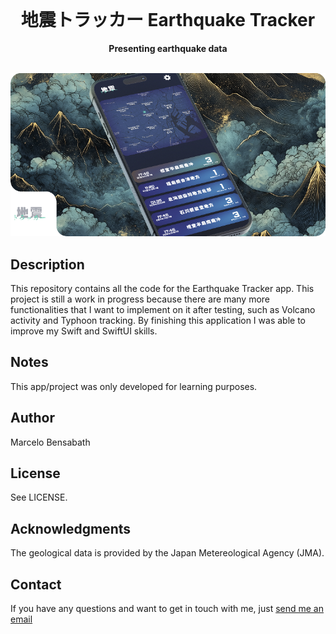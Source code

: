 <div align="center">
    <br>
    <h1>地震トラッカー Earthquake Tracker</h1>
    <p>
        <b>Presenting earthquake data</b>
    </p>
    <br>
    <img src="Assets/title_image.png" width="700">
    <br>
</div>

## Description

This repository contains all the code for the Earthquake Tracker app.
This project is still a work in progress because there are many more functionalities that I want to implement on it after testing, such as Volcano activity and Typhoon tracking.
By finishing this application I was able to improve my Swift and SwiftUI skills.

## Notes
This app/project was only developed for learning purposes.

## Author
Marcelo Bensabath

## License
See LICENSE.

## Acknowledgments
The geological data is provided by the Japan Metereological Agency (JMA).

## Contact
If you have any questions and want to get in touch with me, just [send me an email](mailto:marcelob465@gmail.com)
